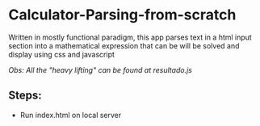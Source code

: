 # Calculator-Parsing-from-scratch
Written in mostly functional paradigm, this app parses text in a html input section into a mathematical expression that can be will be solved and display using css and javascript

*Obs: All the "heavy lifting" can be found at resultado.js*
## Steps:
- Run index.html on local server
